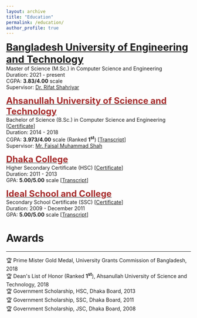 ```yaml
---
layout: archive
title: "Education"
permalink: /education/
author_profile: true
---
```

<!-- M.Sc. -->
<span style="color:black; font-size:27px"><b><a href="https://cse.buet.ac.bd/" target="_blank">Bangladesh University of Engineering and Technology</a></b></span><br/>
Master of Science (M.Sc.) in Computer Science and Engineering <br/>
Duration: 2021 - present <br/>
CGPA: <b>3.83/4.00</b> scale <br/>
Supervisor: <a href="https://cse.buet.ac.bd/faculty_list/detail/rifat">Dr. Rifat Shahriyar</a><br/>

<!-- B.Sc. -->
<span style="color:black; font-size:17px"><b><a href="https://aust.edu" target="_blank"><font color="brown" size="5">Ahsanullah University of Science and Technology</font></a></b></span><br/>
Bachelor of Science (B.Sc.) in Computer Science and Engineering [[Certificate](https://shahariar-shibli.github.io/files/Education/BSc_Certificate.pdf)] <br/>
Duration: 2014 - 2018 <br/>
CGPA: <b>3.973/4.00</b> scale (Ranked <b>1<sup>st</sup></b>) [[Transcript](https://shahariar-shibli.github.io/files/Education/BSc_Transcript.pdf)] <br/>
Supervisor: <a href="https://aust.edu/cse/faculty_member/mr_faisal_muhammad_shah">Mr. Faisal Muhammad Shah</a><br/>

<!-- HSC -->
<span style="color:black; font-size:17px"><b><a href="http://dhakacollege.edu.bd/" target="_blank"><font color="brown" size="5">Dhaka College</font></a></b></span><br/>
Higher Secondary Certificate (HSC) [[Certificate](https://shahariar-shibli.github.io/files/Education/HSC_Certificate.pdf)] <br/>
Duration: 2011 - 2013 <br/>
GPA: <b>5.00/5.00</b> scale [[Transcript](https://shahariar-shibli.github.io/files/Education/HSC_Transcript.pdf)] <br/>

<!-- SSC -->
<span style="color:black; font-size:17px"><b><a href="https://iscm.edu.bd/" target="_blank"><font color="brown" size="5">Ideal School and College</font></a></b></span><br/>
Secondary School Certificate (SSC) [[Certificate](https://shahariar-shibli.github.io/files/Education/SSC_Certificate.pdf)] <br/>
Duration: 2009 - December 2011 <br/>
GPA: <b>5.00/5.00</b> scale [[Transcript](https://shahariar-shibli.github.io/files/Education/SSC_Transcript.pdf)] <br/>

# Awards
---------------
🏆 Prime Mister Gold Medal, University Grants Commission of Bangladesh, 2018 <br/>
🏆 Dean's List of Honor (Ranked <b>1<sup>st</sup></b>), Ahsanullah University of Science and Technology, 2018<br/>
🏆 Government Scholarship, HSC, Dhaka Board, 2013 <br/>
🏆 Government Scholarship, SSC, Dhaka Board, 2011 <br/>
🏆 Government Scholarship, JSC, Dhaka Board, 2008 <br/>